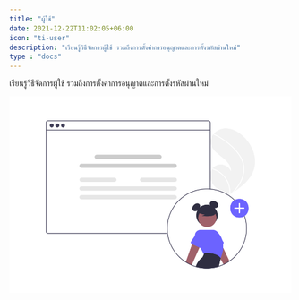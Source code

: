 ```yaml
---
title: "ผู้ใช้"
date: 2021-12-22T11:02:05+06:00
icon: "ti-user"
description: "เรียนรู้วิธีจัดการผู้ใช้ รวมถึงการตั้งค่าการอนุญาตและการตั้งรหัสผ่านใหม่"
type : "docs"
---
```


เรียนรู้วิธีจัดการผู้ใช้ รวมถึงการตั้งค่าการอนุญาตและการตั้งรหัสผ่านใหม่

![image example](users.png "image")
